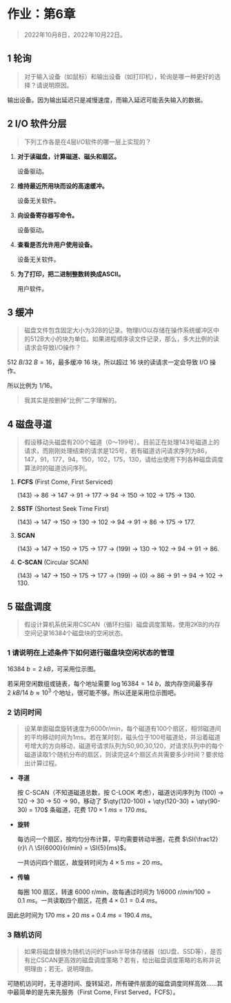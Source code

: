 # 作业：第6章

> 2022年10月8日，2022年10月22日。

$$
\newcommand\SI[2]{#1\ \mathrm{#2}}  % siunitx (package)
$$

## 1 轮询

> 对于输入设备（如鼠标）和输出设备（如打印机），轮询是哪一种更好的选择？请说明原因。

输出设备。因为输出延迟只是减慢速度，而输入延迟可能丢失输入的数据。

## 2 I/O 软件分层
> 下列工作各是在4层I/O软件的哪一层上实现的？

1. **对于读磁盘，计算磁道、磁头和扇区。**

   设备驱动。

2. **维持最近所用块而设的高速缓冲。**

   设备无关软件。

3. **向设备寄存器写命令。**

   设备驱动。

4. **查看是否允许用户使用设备。**

   设备无关软件。

5. **为了打印，把二进制整数转换成ASCII。**

   用户软件。

## 3 缓冲

> 磁盘文件包含固定大小为32B的记录。物理I/O以存储在操作系统缓冲区中的512B大小的块为单位。如果进程顺序读文件记录，那么，多大比例的读请求会导致I/O操作？

$\SI{512}{B} / \SI{32}{B} = 16$，最多缓冲 16 块，所以超过 16 块的读请求一定会导致 I/O 操作。

所以比例为 $1/16$。

> 我其实是按删掉“比例”二字理解的。

## 4 磁盘寻道

> 假设移动头磁盘有200个磁道（0～199号）。目前正在处理143号磁道上的请求，而刚刚处理结束的请求是125号，若有磁道访问请求序列为86，147，91，177，94，150，102，175，130，请给出使用下列各种磁盘调度算法时的磁道访问序列。
>

1. **FCFS** (First Come, First Serviced)

   (143) → 86 → 147 → 91 → 177 → 94 → 150 → 102 → 175 → 130.

2. **SSTF** (Shortest Seek Time First)

   (143) → 147 → 150 → 130 → 102 → 94 → 91 → 86 → 175 → 177.

3. **SCAN**

   (143) → 147 → 150 → 175 → 177 → (199) → 130 → 102 → 94 → 91 → 86.

4. **C-SCAN** (Circular SCAN)

   (143) → 147 → 150 → 175 → 177 → (199) → (0) → 86 → 91 → 94 → 102 → 130.

## 5 磁盘调度

> 假设计算机系统采用CSCAN（循环扫描）磁盘调度策略，使用2KB的内存空间记录16384个磁盘块的空闲状态。
>

### 1 请说明在上述条件下如何进行磁盘块空闲状态的管理

$\SI{16384}{b} = \SI{2}{kB}$，可采用位示图。

若采用空闲数组或链表，每个地址需要 $\log 16384 = \SI{14}{b}$，故内存空间最多存 $\SI{2}{kB} / \SI{14}{b} \approx 10^3$ 个地址，很可能不够。所以还是采用位示图吧。

### 2 访问时间

> 设某单面磁盘旋转速度为6000r/min，每个磁道有100个扇区，相邻磁道间的平均移动时间为1ms。若在某时刻，磁头位于100号磁道处，并沿着磁道号增大的方向移动，磁道号请求队列为50,90,30,120，对请求队列中的每个磁道读取1个随机分布的扇区，则读完这4个扇区点共需要多少时间？要求给出计算过程。

- **寻道**

  按 C-SCAN（不知道磁道总数，按 C-LOOK 考虑），磁道访问序列为 (100) → 120 → 30 → 50 → 90，移动了 $\qty(120-100) + \qty(120-30) + \qty(90-30) = 170$ 条磁道，花费 $170 \times \SI{1}{ms} = \SI{170}{ms}$。

- **旋转**

  每访问一个扇区，按均匀分布计算，平均需要转动半圈，花费 $\SI{\frac12}{r}\ /\ \SI{6000}{r/min} = \SI{5}{ms}$。

  一共访问四个扇区，故旋转时间为 $4 \times \SI{5}{ms} = \SI{20}{ms}$。

- **传输**

  每圈 100 扇区，转速 6000 r/min，故每通过时间为 $1 / \SI{6000}{r/min} / 100 = \SI{0.1}{ms}$。一共读取四个扇区，花费 $4 \times 0.1 = \SI{0.4}{ms}$。

因此总时间为 $\SI{170}{ms} + \SI{20}{ms} + \SI{0.4}{ms} = \SI{190.4}{ms}$。

### 3 随机访问

> 如果将磁盘替换为随机访问的Flash半导体存储器（如U盘、SSD等），是否有比CSCAN更高效的磁盘调度策略？若有，给出磁盘调度策略的名称并说明理由；若无，说明理由。

可随机访问时，无寻道时间、旋转延迟，所有硬件层面的磁盘调度同样高效……其中最简单的是先来先服务（First Come, First Served，FCFS）。
